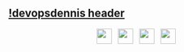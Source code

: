 ## [!devopsdennis header](https://github.com/dennis2018/dennis2018/blob/master/images/devopsdennis.png)

<p align='center'>
<a href="https://dev.to/stephenajulu"><img height="30" src="https://github.com/stephenajulu/WaylonWalker/blob/main/icon/dev.png?raw=true"></a>&nbsp;&nbsp;
<a href="https://twitter.com/stephenajulu"><img height="30" src="https://github.com/stephenajulu/WaylonWalker/blob/main/icon/twitter.png?raw=true"></a>&nbsp;&nbsp;
<a href="https://instagram.com/stephenajulu"><img height="30" src="https://github.com/stephenajulu/WaylonWalker/blob/main/icon/instagram.jpg?raw=true"></a>&nbsp;&nbsp;
<a href="https://www.linkedin.com/in/stephenajulu/"><img height="30" src="https://github.com/stephenajulu/WaylonWalker/blob/main/icon/linkedin.png?raw=true"></a>
</p>


